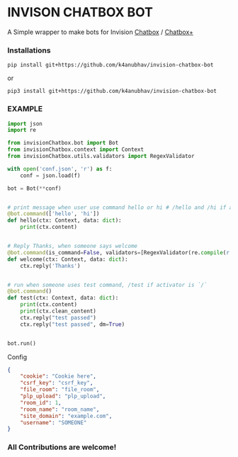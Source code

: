 # INVISON CHATBOX BOT

A Simple wrapper to make bots for Invision [Chatbox](https://invisioncommunity.com/files/file/7465-chatbox-free/) / [Chatbox+](https://invisioncommunity.com/files/file/9342-chatbox/)


### Installations
    pip install git+https://github.com/k4anubhav/invision-chatbox-bot
or

    pip3 install git+https://github.com/k4anubhav/invision-chatbox-bot

### EXAMPLE
```python
import json
import re

from invisionChatbox.bot import Bot
from invisionChatbox.context import Context
from invisionChatbox.utils.validators import RegexValidator

with open('conf.json', 'r') as f:
    conf = json.load(f)

bot = Bot(**conf)


# print message when user use command hello or hi # /hello and /hi if activator is `/`
@bot.command(['hello', 'hi'])
def hello(ctx: Context, data: dict):
    print(ctx.content)


# Reply Thanks, when someone says welcome
@bot.command(is_command=False, validators=[RegexValidator(re.compile(r'welcome', re.IGNORECASE))])
def welcome(ctx: Context, data: dict):
    ctx.reply('Thanks')


# run when someone uses test command, /test if activator is `/`
@bot.command()
def test(ctx: Context, data: dict):
    print(ctx.content)
    print(ctx.clean_content)
    ctx.reply("test passed")
    ctx.reply("test passed", dm=True)


bot.run()
```
Config
```json
{
    "cookie": "Cookie here",
    "csrf_key": "csrf_key",
    "file_room": "file_room",
    "plp_upload": "plp_upload",
    "room_id": 1,
    "room_name": "room_name",
    "site_domain": "example.com",
    "username": "SOMEONE"
}
```

### All Contributions are welcome! 
